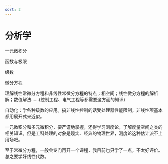 ```yaml
---
sort: 2
---
```

# 分析学

一元微积分

函数与极限

级数

微分方程

理解线性常微分方程和非线性常微分方程的特点；相空间；线性微分方程的解析解；数值解法……(控制工程、电气工程等都需要这方面的知识)

自动化：学各种级数的应用。搞非线性控制的话受处理器性能限制，非线性项基本都用展开式来近似。

一元微积分和多元微积分，要严谨地掌握，还得学习测度论，了解度量空间之类的相关知识。但是工科处理的对象是现实、经典的物理世界，测度论这种估计派不上用场吧。

至于常微分方程，一般会专门再开一个课程，我目前也只学了一点，不太好评价。总之要学好线性代数。



